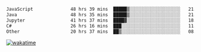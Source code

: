 <!--START_SECTION:waka-->

```txt
JavaScript              48 hrs 39 mins  █████▒░░░░░░░░░░░░░░░░░░░   21.03 %
Java                    48 hrs 35 mins  █████▒░░░░░░░░░░░░░░░░░░░   21.01 %
Jupyter                 41 hrs 37 mins  ████▓░░░░░░░░░░░░░░░░░░░░   18.00 %
C#                      26 hrs 16 mins  ███░░░░░░░░░░░░░░░░░░░░░░   11.36 %
Other                   20 hrs 37 mins  ██▒░░░░░░░░░░░░░░░░░░░░░░   08.92 %
```

<!--END_SECTION:waka-->
[![wakatime](https://wakatime.com/badge/user/6c2f442e-41b4-42e3-bc06-d5d8203ad1da.svg)](https://wakatime.com/@6c2f442e-41b4-42e3-bc06-d5d8203ad1da)
